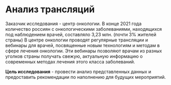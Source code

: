 # Анализ трансляций
Заказчик исследования - центр онкологии. В конце 2021 года количество россиян с онкологическими заболеваниями, находящихся под наблюдением врачей, составляло 3,23 млн. (почти 3% жителей страны) В центре онкологии проводят регулярные трансляции и вебинары для врачей, посвященные новым технологиям и методам в сфере лечения онкологии. Эти вебинары позволяют врачам из разных уголков страны получать свежую, актуальную информацию о современных методах лечения этого класса заболеваний.

**Цель исследования** - провести анализ представленных данных и предоставить рекомендации по наполнению для будущих мероприятий.
